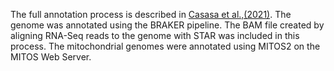 The full annotation process is described in [Casasa et al.,(2021)](https://www.ncbi.nlm.nih.gov/pmc/articles/PMC7826178/). The genome was annotated using the BRAKER pipeline. The BAM file created by aligning RNA-Seq reads to the genome with STAR was included in this process. The mitochondrial genomes were annotated using MITOS2 on the MITOS Web Server.
